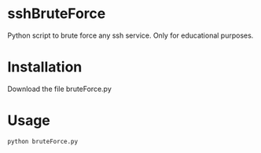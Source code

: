 # sshBruteForce
Python script to brute force any ssh service. Only for educational purposes.


# Installation
Download the file bruteForce.py
# Usage
<code>python bruteForce.py <ip> <username> <minRange> <maxRange></code>
